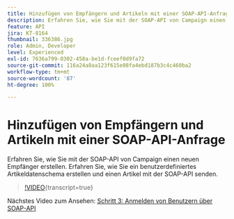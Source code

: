 ```yaml
---
title: Hinzufügen von Empfängern und Artikeln mit einer SOAP-API-Anfrage
description: Erfahren Sie, wie Sie mit der SOAP-API von Campaign einen neuen Empfänger erstellen. Erfahren Sie, wie Sie ein benutzerdefiniertes Artikeldatenschema erstellen und einen Artikel mit der SOAP-API senden.
feature: API
jira: KT-8164
thumbnail: 336386.jpg
role: Admin, Developer
level: Experienced
exl-id: 7636a799-0302-458a-be1d-fceef0d9fa72
source-git-commit: 116a24a8aa123f615e08fa4ebd187b3c4c460ba2
workflow-type: tm+mt
source-wordcount: '87'
ht-degree: 100%

---
```


# Hinzufügen von Empfängern und Artikeln mit einer SOAP-API-Anfrage

Erfahren Sie, wie Sie mit der SOAP-API von Campaign einen neuen Empfänger erstellen. Erfahren Sie, wie Sie ein benutzerdefiniertes Artikeldatenschema erstellen und einen Artikel mit der SOAP-API senden.

>[!VIDEO](https://video.tv.adobe.com/v/336386?quality=12&learn=on){transcript=true}

Nächstes Video zum Ansehen: [Schritt 3: Anmelden von Benutzern über SOAP-API](/help/tutorial-use-soap-apis/subscribe-users-via-soap-api.md)